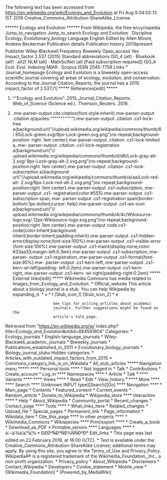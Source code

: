 The following text has been accessed from https://en.wikipedia.org/wiki/Ecology_and_Evolution at Fri Aug 9 04:02:13 IST 2019
Creative_Commons_Attribution-ShareAlike_License




















****** Ecology and Evolution ******
From Wikipedia, the free encyclopedia
Jump_to_navigation Jump_to_search
                  Ecology and Evolution  
Discipline          Ecology, Evolutionary_biology
Language            English
Edited by          Allen Moore, Andrew Beckerman
Publication details
Publication history 2011âpresent
Publisher           Wiley-Blackwell
Frequency           Biweekly
Open_access         Yes
Impact_factor       2.537
(2015)
Standard abbreviations
ISO_4 (alt) · Bluebook (alt1 · alt2)
NLM (alt) · MathSciNet (alt [Paid subscription required])
ISO_4               Ecol. Evol.
Indexing
MIAR · Scopus
ISSN                2045-7758
Links
    * Journal_homepage
Ecology and Evolution is a biweekly open-access scientific journal covering all
areas of ecology, evolution, and conservation. According to the Journal
Citation_Reports, the journal has a 2015 impact_factor of 2.537.[1]
***** References[edit] *****
   1. ^"Ecology and Evolution". 2015_Journal_Citation_Reports. Web_of_Science
      (Science ed.). Thomson_Reuters. 2016.
   2. .mw-parser-output cite.citation{font-style:inherit}.mw-parser-output
      .citation q{quotes:"\"""\"""'""'"}.mw-parser-output .citation .cs1-lock-
      free a{background:url("//upload.wikimedia.org/wikipedia/commons/thumb/6/
      65/Lock-green.svg/9px-Lock-green.svg.png")no-repeat;background-position:
      right .1em center}.mw-parser-output .citation .cs1-lock-limited a,.mw-
      parser-output .citation .cs1-lock-registration a{background:url("//
      upload.wikimedia.org/wikipedia/commons/thumb/d/d6/Lock-gray-alt-2.svg/
      9px-Lock-gray-alt-2.svg.png")no-repeat;background-position:right .1em
      center}.mw-parser-output .citation .cs1-lock-subscription a{background:
      url("//upload.wikimedia.org/wikipedia/commons/thumb/a/aa/Lock-red-alt-
      2.svg/9px-Lock-red-alt-2.svg.png")no-repeat;background-position:right
      .1em center}.mw-parser-output .cs1-subscription,.mw-parser-output .cs1-
      registration{color:#555}.mw-parser-output .cs1-subscription span,.mw-
      parser-output .cs1-registration span{border-bottom:1px dotted;cursor:
      help}.mw-parser-output .cs1-ws-icon a{background:url("//
      upload.wikimedia.org/wikipedia/commons/thumb/4/4c/Wikisource-logo.svg/
      12px-Wikisource-logo.svg.png")no-repeat;background-position:right .1em
      center}.mw-parser-output code.cs1-code{color:inherit;background:
      inherit;border:inherit;padding:inherit}.mw-parser-output .cs1-hidden-
      error{display:none;font-size:100%}.mw-parser-output .cs1-visible-error
      {font-size:100%}.mw-parser-output .cs1-maint{display:none;color:
      #33aa33;margin-left:0.3em}.mw-parser-output .cs1-subscription,.mw-parser-
      output .cs1-registration,.mw-parser-output .cs1-format{font-size:95%}.mw-
      parser-output .cs1-kern-left,.mw-parser-output .cs1-kern-wl-left{padding-
      left:0.2em}.mw-parser-output .cs1-kern-right,.mw-parser-output .cs1-kern-
      wl-right{padding-right:0.2em}
***** External links[edit] *****
 Wikimedia Commons has media related to Images_from_Ecology_and_Evolution.
    * Official_website
                            This article about a biology journal is a stub. You
                            can help Wikipedia by expanding_it.
                                * v
                                * t
[Stub_icon_1] [Stub_icon_2]     * e

                            See_tips_for_writing_articles_about_academic
                            journals. Further suggestions might be found on the
                            article's talk_page.

Retrieved from "https://en.wikipedia.org/w/
index.php?title=Ecology_and_Evolution&oldid=884581904"
Categories:
    * Ecology_journals
    * English-language_journals
    * Wiley-Blackwell_academic_journals
    * Biweekly_journals
    * Publications_established_in_2011
    * Evolutionary_biology_journals
    * Biology_journal_stubs
Hidden categories:
    * Articles_with_outdated_impact_factors_from_2015
    * Commons_category_link_is_on_Wikidata
    * All_stub_articles
***** Navigation menu *****
**** Personal tools ****
    * Not logged in
    * Talk
    * Contributions
    * Create_account
    * Log_in
**** Namespaces ****
    * Article
    * Talk
⁰
**** Variants ****
**** Views ****
    * Read
    * Edit
    * View_history
⁰
**** More ****
**** Search ****
[Unknown INPUT type][Search][Go]
**** Navigation ****
    * Main_page
    * Contents
    * Featured_content
    * Current_events
    * Random_article
    * Donate_to_Wikipedia
    * Wikipedia_store
**** Interaction ****
    * Help
    * About_Wikipedia
    * Community_portal
    * Recent_changes
    * Contact_page
**** Tools ****
    * What_links_here
    * Related_changes
    * Upload_file
    * Special_pages
    * Permanent_link
    * Page_information
    * Wikidata_item
    * Cite_this_page
**** In other projects ****
    * Wikimedia_Commons
    * Wikispecies
**** Print/export ****
    * Create_a_book
    * Download_as_PDF
    * Printable_version
**** Languages ****
    * à¦¬à¦¾à¦à¦²à¦¾
    * Ð£ÐºÑÐ°ÑÐ½ÑÑÐºÐ°
Edit_links
    * This page was last edited on 22 February 2019, at 16:00 (UTC).
    * Text is available under the Creative_Commons_Attribution-ShareAlike
      License; additional terms may apply. By using this site, you agree to the
      Terms_of_Use and Privacy_Policy. WikipediaÂ® is a registered trademark of
      the Wikimedia_Foundation,_Inc., a non-profit organization.
    * Privacy_policy
    * About_Wikipedia
    * Disclaimers
    * Contact_Wikipedia
    * Developers
    * Cookie_statement
    * Mobile_view
    * [Wikimedia_Foundation]
    * [Powered_by_MediaWiki]
